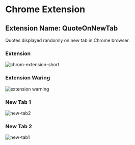 # Chrome Extension
## Extension Name:  QuoteOnNewTab
Quotes displayed randomly on new tab in Chrome browser.


### Extension
![chrom-extension-short](https://user-images.githubusercontent.com/64361059/168958062-3d9f00d8-c006-4629-894a-a861b529461f.png)

### Extension Waring
![extension warning](https://user-images.githubusercontent.com/64361059/168958072-4894ff1f-806c-4e5d-b2d9-db9e8be794fa.png)

### New Tab 1
![new-tab2](https://user-images.githubusercontent.com/64361059/168958075-593fea0d-ddcf-4d6d-aba6-71924d03610c.png)

### New Tab 2
![new-tab1](https://user-images.githubusercontent.com/64361059/168958076-c8c18adf-90e2-4bb7-8480-185f4b1f4138.png)
